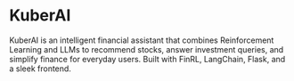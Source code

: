# KuberAI
KuberAI is an intelligent financial assistant that combines Reinforcement Learning and LLMs to recommend stocks, answer investment queries, and simplify finance for everyday users. Built with FinRL, LangChain, Flask, and a sleek frontend.
